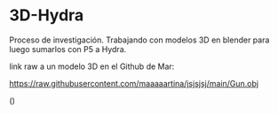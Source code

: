 # 3D-Hydra
Proceso de investigación. Trabajando con modelos 3D en blender para luego sumarlos con P5 a Hydra.

link raw a un modelo 3D en el Github de Mar:

https://raw.githubusercontent.com/maaaaartina/jsjsjsj/main/Gun.obj



()
